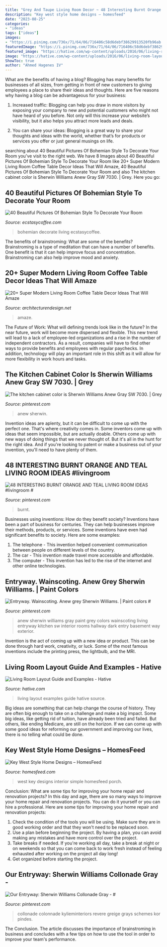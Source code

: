 ```yaml
---
title: "Grey And Taupe Living Room Decor ~ 48 Interesting Burnt Orange And Teal Living Room Ideas #livingroom #"
description: "Key west style home designs – homesfeed"
date: "2023-08-25"
categories:
- "ideas"
tags: ["ideas"]
images:
- "https://i.pinimg.com/736x/71/64/06/716406c58d6debf38629913520fb96ab.jpg"
featuredImage: "https://i.pinimg.com/736x/71/64/06/716406c58d6debf38629913520fb96ab.jpg"
featured_image: "https://hative.com/wp-content/uploads/2016/06/living-room-layout/25-living-room-layout-ideas.jpg"
image: "https://hative.com/wp-content/uploads/2016/06/living-room-layout/25-living-room-layout-ideas.jpg"
ShowToc: true
author: "Ahmed Hagenes IV"
---
```



What are the benefits of having a blog?
Blogging has many benefits for businesses of all sizes, from getting in front of new customers to giving employees a place to share their ideas and thoughts. Here are five reasons why having a blog can be advantageous for your business: 
1. Increased traffic: Blogging can help you draw in more visitors by exposing your company to new and potential customers who might not have heard of you before. Not only will this increase your website’s visibility, but it also helps you attract more leads and deals. 

2. You can share your ideas: Blogging is a great way to share your thoughts and ideas with the world, whether that’s for products or services you offer or just general musings on life.

	

		
searching about 40 Beautiful Pictures Of Bohemian Style To Decorate Your Room you've visit to the right web. We have 8 Images about 40 Beautiful Pictures Of Bohemian Style To Decorate Your Room like 20+ Super Modern Living Room Coffee Table Decor Ideas That Will Amaze, 40 Beautiful Pictures Of Bohemian Style To Decorate Your Room and also The kitchen cabinet color is Sherwin Williams Anew Gray SW 7030. | Grey. Here you go:
		
    
## 40 Beautiful Pictures Of Bohemian Style To Decorate Your Room

<img loading=lazy src="https://i0.wp.com/www.ecstasycoffee.com/wp-content/uploads/2016/10/Bohemian-Living-Room-Designs-35.jpg" onerror="this.onerror=null;this.src='https://tse3.mm.bing.net/th?id=OIP.YRsEy2Wyo410chk2s7XReAHaK3&amp;pid=15.1';" alt="40 Beautiful Pictures Of Bohemian Style To Decorate Your Room">

_Source: ecstasycoffee.com_

>bohemian decorate living ecstasycoffee. 

	

The benefits of brainstroming: What are some of the benefits?
Brainstroming is a type of meditation that can have a number of benefits. One benefit is that it can help improve focus and concentration. Brainstroming can also help improve mood and anxiety.

    
## 20+ Super Modern Living Room Coffee Table Decor Ideas That Will Amaze

<img loading=lazy src="https://cdn.architecturendesign.net/wp-content/uploads/2015/11/AD-11-nordic-living-room-decor-ideas.jpg" onerror="this.onerror=null;this.src='https://tse1.mm.bing.net/th?id=OIP.ipuf1nZzmIEnqfE9j1WXcgHaKR&amp;pid=15.1';" alt="20+ Super Modern Living Room Coffee Table Decor Ideas That Will Amaze">

_Source: architecturendesign.net_

>amaze. 

	

The Future of Work: What will defining trends look like in the future?
In the near future, work will become more dispersed and flexible. This new trend will lead to a lack of employee-led organizations and a rise in the number of independent contractors. As a result, companies will have to find other ways to provide benefits and employees with regular paychecks. In addition, technology will play an important role in this shift as it will allow for more flexibility in work hours and tasks.

    
## The Kitchen Cabinet Color Is Sherwin Williams Anew Gray SW 7030. | Grey

<img loading=lazy src="https://i.pinimg.com/736x/5e/70/1a/5e701a27798728d872514cb3dcfbbeb5.jpg" onerror="this.onerror=null;this.src='https://tse1.mm.bing.net/th?id=OIP.00uUqLsRabRbhl8oqtlZewHaLH&amp;pid=15.1';" alt="The kitchen cabinet color is Sherwin Williams Anew Gray SW 7030. | Grey">

_Source: pinterest.com_

>anew sherwin. 

	

Invention ideas are aplenty, but it can be difficult to come up with the perfect one. That's where creativity comes in. Some inventors come up with ideas that seem impossible, but are actually doable. Others come up with new ways of doing things that we never thought of. But it's all in the hunt for the right idea. And if you're looking to patent or make a business out of your invention, you'll need to have plenty of them.

    
## 48 INTERESTING BURNT ORANGE AND TEAL LIVING ROOM IDEAS #livingroom #

<img loading=lazy src="https://i.pinimg.com/736x/a5/52/20/a55220c7d66a177521711d194eff4c58.jpg" onerror="this.onerror=null;this.src='https://tse1.mm.bing.net/th?id=OIP.-PfNZdYr_8RyV67DtPomMgHaJ3&amp;pid=15.1';" alt="48 INTERESTING BURNT ORANGE AND TEAL LIVING ROOM IDEAS #livingroom #">

_Source: pinterest.com_

>burnt. 

	

Businesses using inventions: How do they benefit society?
Inventions have been a part of business for centuries. They can help businesses improve their methods, products, or services.  Some inventions have even had significant benefits to society. Here are some examples: 
1. The telephone - This invention helped convenient communication between people on different levels of the country.
2. The car - This invention made travel more accessible and affordable.
3. The computer - This invention has led to the rise of the internet and other online technologies.

    
## Entryway. Wainscoting. Anew Grey Sherwin Williams. | Paint Colors #

<img loading=lazy src="https://i.pinimg.com/736x/10/dd/44/10dd446dbb6f9b907f72c36b9c299b7f.jpg" onerror="this.onerror=null;this.src='https://tse1.mm.bing.net/th?id=OIP.TaxZ5K8qjPXfamJAICkhSgHaJ3&amp;pid=15.1';" alt="Entryway. Wainscoting. Anew grey Sherwin Williams. | Paint colors #">

_Source: pinterest.com_

>anew sherwin williams gray paint grey colors wainscoting living entryway kitchen sw interior rooms hallway dark entry basement way exterior. 

	

Invention is the act of coming up with a new idea or product. This can be done through hard work, creativity, or luck. Some of the most famous inventions include the printing press, the lightbulb, and the MRI.

    
## Living Room Layout Guide And Examples - Hative

<img loading=lazy src="https://hative.com/wp-content/uploads/2016/06/living-room-layout/25-living-room-layout-ideas.jpg" onerror="this.onerror=null;this.src='https://tse2.mm.bing.net/th?id=OIP.RBkFbY6_5dLk4JZr06VYxwHaLH&amp;pid=15.1';" alt="Living Room Layout Guide and Examples - Hative">

_Source: hative.com_

>living layout examples guide hative source. 

	

Big ideas are something that can help change the course of history. They are often big enough to take on a challenge and make a big impact. Some big ideas, like getting rid of tuition, have already been tried and failed. But others, like ending Medicare, are still on the horizon. If we can come up with some good ideas for reforming our government and improving our lives, there is no telling what could be done.

    
## Key West Style Home Designs – HomesFeed

<img loading=lazy src="https://homesfeed.com/wp-content/uploads/2015/07/simple-Key-West-interior-design-with-a-pair-of-wood-chairs-and-L-shape-sofa-with-high-built-in-headrest-feature.jpg" onerror="this.onerror=null;this.src='https://tse2.mm.bing.net/th?id=OIP.7eVdEol1Yaz_NM78wNQ9hgHaLH&amp;pid=15.1';" alt="Key West Style Home Designs – HomesFeed">

_Source: homesfeed.com_

>west key designs interior simple homesfeed porch. 

	

Conclusion: What are some tips for improving your home repair and renovation projects?
In this day and age, there are so many ways to improve your home repair and renovation projects. You can do it yourself or you can hire a professional. Here are some tips for improving your home repair and renovation projects: 
1. Check the condition of the tools you will be using. Make sure they are in good working order and that they won't need to be replaced soon. 
2. Use a plan before beginning the project. By having a plan, you can avoid making any mistakes and have more control over the project. 
3. Take breaks if needed. If you're working all day, take a break at night or on weekends so that you can come back to work fresh instead of feeling exhausted after working on the project all day long! 
4. Get organized before starting the project.

    
## Our Entryway: Sherwin Williams Collonade Gray - #

<img loading=lazy src="https://i.pinimg.com/736x/71/64/06/716406c58d6debf38629913520fb96ab.jpg" onerror="this.onerror=null;this.src='https://tse1.mm.bing.net/th?id=OIP.aYWzBG_5PRaVbmaRjMIKQwHaJ3&amp;pid=15.1';" alt="Our Entryway: Sherwin Williams Collonade Gray - #">

_Source: pinterest.com_

>collonade colonnade kylieminteriors revere greige grays schemes kor pindes. 

	

The Conclusion.
The article discusses the importance of brainstroming in business and concludes with a few tips on how to use the tool in order to improve your team's performance.

